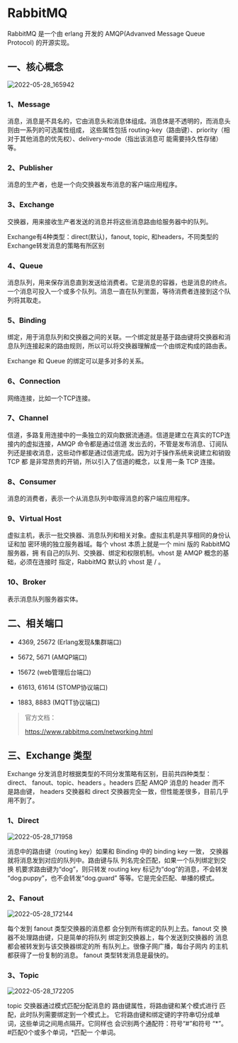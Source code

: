 # RabbitMQ

RabbitMQ 是一个由 erlang 开发的 AMQP(Advanved Message Queue Protocol) 的开源实现。

## 一、核心概念

![2022-05-28_165942](https://img.qinweizhao.com/2022/05/2022-05-28_165942.png)

### 1、Message

消息，消息是不具名的，它由消息头和消息体组成。消息体是不透明的，而消息头则由一系列的可选属性组成， 这些属性包括 routing-key（路由键）、priority（相对于其他消息的优先权）、delivery-mode（指出该消息可 能需要持久性存储）等。

### 2、Publisher

消息的生产者，也是一个向交换器发布消息的客户端应用程序。

### 3、Exchange

交换器，用来接收生产者发送的消息并将这些消息路由给服务器中的队列。

Exchange有4种类型：direct(默认)，fanout, topic, 和headers，不同类型的Exchange转发消息的策略有所区别

### 4、Queue

消息队列，用来保存消息直到发送给消费者。它是消息的容器，也是消息的终点。一个消息可投入一个或多个队列。消息一直在队列里面，等待消费者连接到这个队列将其取走。

### 5、Binding

绑定，用于消息队列和交换器之间的关联。一个绑定就是基于路由键将交换器和消息队列连接起来的路由规则，所以可以将交换器理解成一个由绑定构成的路由表。

Exchange 和 Queue 的绑定可以是多对多的关系。

### 6、Connection

网络连接，比如一个TCP连接。

### 7、Channel

信道，多路复用连接中的一条独立的双向数据流通道。信道是建立在真实的TCP连接内的虚拟连接，AMQP 命令都是通过信道 发出去的，不管是发布消息、订阅队列还是接收消息，这些动作都是通过信道完成。因为对于操作系统来说建立和销毁 TCP 都 是非常昂贵的开销，所以引入了信道的概念，以复用一条 TCP 连接。

### 8、Consumer 

消息的消费者，表示一个从消息队列中取得消息的客户端应用程序。

### 9、Virtual Host 

虚拟主机，表示一批交换器、消息队列和相关对象。虚拟主机是共享相同的身份认证和加 密环境的独立服务器域。每个 vhost 本质上就是一个 mini 版的 RabbitMQ 服务器，拥 有自己的队列、交换器、绑定和权限机制。vhost 是 AMQP 概念的基础，必须在连接时 指定，RabbitMQ 默认的 vhost 是 / 。

### 10、Broker

表示消息队列服务器实体。

## 二、相关端口

- 4369, 25672 (Erlang发现&集群端口)

-  5672, 5671 (AMQP端口) 

- 15672 (web管理后台端口) 

- 61613, 61614 (STOMP协议端口) 

- 1883, 8883 (MQTT协议端口)

>官方文档：
>
> https://www.rabbitmq.com/networking.html

## 三、Exchange 类型

Exchange 分发消息时根据类型的不同分发策略有区别，目前共四种类型：direct、 fanout、topic、headers 。headers 匹配 AMQP 消息的 header 而不是路由键， headers 交换器和 direct 交换器完全一致，但性能差很多，目前几乎用不到了。

### 1、Direct

![2022-05-28_171958](https://img.qinweizhao.com/2022/05/2022-05-28_171958.png)

消息中的路由键（routing key）如果和 Binding 中的 binding key 一致， 交换器 就将消息发到对应的队列中。路由键与队 列名完全匹配，如果一个队列绑定到交换 机要求路由键为“dog”，则只转发 routing key 标记为“dog”的消息，不会转发 “dog.puppy”，也不会转发“dog.guard” 等等。它是完全匹配、单播的模式。

### 2、Fanout

![2022-05-28_172144](https://img.qinweizhao.com/2022/05/2022-05-28_172144.png)

每个发到 fanout 类型交换器的消息都 会分到所有绑定的队列上去。fanout 交 换器不处理路由键，只是简单的将队列 绑定到交换器上，每个发送到交换器的 消息都会被转发到与该交换器绑定的所 有队列上。很像子网广播，每台子网内 的主机都获得了一份复制的消息。 fanout 类型转发消息是最快的。

### 3、Topic

![2022-05-28_172205](https://img.qinweizhao.com/2022/05/2022-05-28_172205.png)

topic 交换器通过模式匹配分配消息的 路由键属性，将路由键和某个模式进行 匹配，此时队列需要绑定到一个模式上。 它将路由键和绑定键的字符串切分成单 词，这些单词之间用点隔开。它同样也 会识别两个通配符：符号“#”和符号 “*”。#匹配0个或多个单词，*匹配一 个单词。
